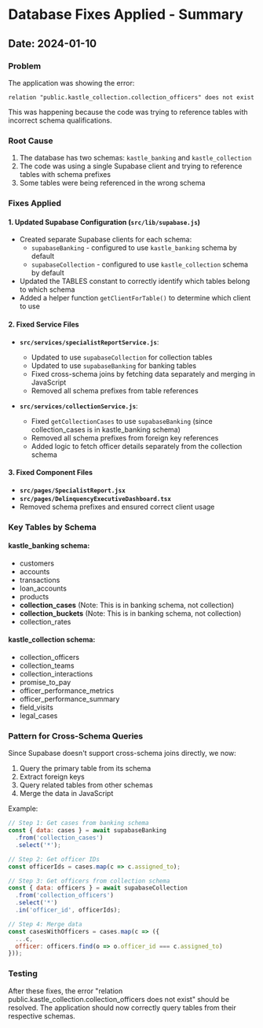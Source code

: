 # Database Fixes Applied - Summary

## Date: 2024-01-10

### Problem
The application was showing the error:
```
relation "public.kastle_collection.collection_officers" does not exist
```

This was happening because the code was trying to reference tables with incorrect schema qualifications.

### Root Cause
1. The database has two schemas: `kastle_banking` and `kastle_collection`
2. The code was using a single Supabase client and trying to reference tables with schema prefixes
3. Some tables were being referenced in the wrong schema

### Fixes Applied

#### 1. Updated Supabase Configuration (`src/lib/supabase.js`)
- Created separate Supabase clients for each schema:
  - `supabaseBanking` - configured to use `kastle_banking` schema by default
  - `supabaseCollection` - configured to use `kastle_collection` schema by default
- Updated the TABLES constant to correctly identify which tables belong to which schema
- Added a helper function `getClientForTable()` to determine which client to use

#### 2. Fixed Service Files
- **`src/services/specialistReportService.js`**:
  - Updated to use `supabaseCollection` for collection tables
  - Updated to use `supabaseBanking` for banking tables
  - Fixed cross-schema joins by fetching data separately and merging in JavaScript
  - Removed all schema prefixes from table references

- **`src/services/collectionService.js`**:
  - Fixed `getCollectionCases` to use `supabaseBanking` (since collection_cases is in kastle_banking schema)
  - Removed all schema prefixes from foreign key references
  - Added logic to fetch officer details separately from the collection schema

#### 3. Fixed Component Files
- **`src/pages/SpecialistReport.jsx`**
- **`src/pages/DelinquencyExecutiveDashboard.tsx`**
- Removed schema prefixes and ensured correct client usage

### Key Tables by Schema

#### kastle_banking schema:
- customers
- accounts
- transactions
- loan_accounts
- products
- **collection_cases** (Note: This is in banking schema, not collection)
- **collection_buckets** (Note: This is in banking schema, not collection)
- collection_rates

#### kastle_collection schema:
- collection_officers
- collection_teams
- collection_interactions
- promise_to_pay
- officer_performance_metrics
- officer_performance_summary
- field_visits
- legal_cases

### Pattern for Cross-Schema Queries
Since Supabase doesn't support cross-schema joins directly, we now:
1. Query the primary table from its schema
2. Extract foreign keys
3. Query related tables from other schemas
4. Merge the data in JavaScript

Example:
```javascript
// Step 1: Get cases from banking schema
const { data: cases } = await supabaseBanking
  .from('collection_cases')
  .select('*');

// Step 2: Get officer IDs
const officerIds = cases.map(c => c.assigned_to);

// Step 3: Get officers from collection schema
const { data: officers } = await supabaseCollection
  .from('collection_officers')
  .select('*')
  .in('officer_id', officerIds);

// Step 4: Merge data
const casesWithOfficers = cases.map(c => ({
  ...c,
  officer: officers.find(o => o.officer_id === c.assigned_to)
}));
```

### Testing
After these fixes, the error "relation public.kastle_collection.collection_officers does not exist" should be resolved. The application should now correctly query tables from their respective schemas.